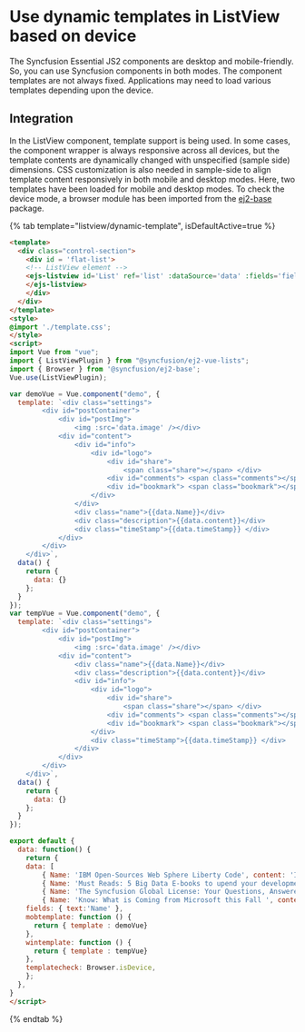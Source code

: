 # Use dynamic templates in ListView based on device

The Syncfusion Essential JS2 components are desktop and mobile-friendly. So, you can use Syncfusion components in both modes. The component templates are not always fixed. Applications may need to load various templates depending upon the device.

## Integration

In the ListView component, template support is being used. In some cases, the component wrapper is always responsive across all devices, but the template contents are dynamically changed with unspecified (sample side) dimensions. CSS customization is also needed in sample-side to align template content responsively in both mobile and desktop modes. Here, two templates have been loaded for mobile and desktop modes. To check the device mode, a browser module has been imported from the [ej2-base](https://ej2.syncfusion.com/documentation/api/base/overview/) package.

{% tab template="listview/dynamic-template", isDefaultActive=true %}

```html
<template>
  <div class="control-section">
    <div id = 'flat-list'>
    <!-- ListView element -->
    <ejs-listview id='List' ref='list' :dataSource='data' :fields='fields' :template="templatecheck ? mobtemplate : wintemplate" headerTitle='Syncfusion Blog' showHeader='true'>
    </ejs-listview>
    </div>
  </div>
</template>
<style>
@import './template.css';
</style>
<script>
import Vue from "vue";
import { ListViewPlugin } from "@syncfusion/ej2-vue-lists";
import { Browser } from '@syncfusion/ej2-base';
Vue.use(ListViewPlugin);

var demoVue = Vue.component("demo", {
  template: `<div class="settings">
        <div id="postContainer">
            <div id="postImg">
                <img :src='data.image' /></div>
            <div id="content">
                <div id="info">
                    <div id="logo">
                        <div id="share">
                            <span class="share"></span> </div>
                        <div id="comments"> <span class="comments"></span> </div>
                        <div id="bookmark"> <span class="bookmark"></span> </div>
                    </div>
                </div>
                <div class="name">{{data.Name}}</div>
                <div class="description">{{data.content}}</div>
                <div class="timeStamp">{{data.timeStamp}} </div>
            </div>
        </div>
    </div>`,
  data() {
    return {
      data: {}
    };
  }
});
var tempVue = Vue.component("demo", {
  template: `<div class="settings">
        <div id="postContainer">
            <div id="postImg">
                <img :src='data.image' /></div>
            <div id="content">
                <div class="name">{{data.Name}}</div>
                <div class="description">{{data.content}}</div>
                <div id="info">
                    <div id="logo">
                        <div id="share">
                            <span class="share"></span> </div>
                        <div id="comments"> <span class="comments"></span> </div>
                        <div id="bookmark"> <span class="bookmark"></span> </div>
                    </div>
                    <div class="timeStamp">{{data.timeStamp}} </div>
                </div>
            </div>
        </div>
    </div>`,
  data() {
    return {
      data: {}
    };
  }
});

export default {
  data: function() {
    return {
    data: [
        { Name: 'IBM Open-Sources Web Sphere Liberty Code', content: 'In September, IBM announced that it would be open-sourcing the code for WebSphere...', id: '1', image: 'https://ej2.syncfusion.com/demos/src/listview/images/1.png', timeStamp: 'Syncfusion Blog - October 19, 2017' },
        { Name: 'Must Reads: 5 Big Data E-books to upend your development', content: 'Our first e-book was published in May 2012-jQuery Succinctly was the start of over...', id: '2', image: 'https://ej2.syncfusion.com/demos/src/listview/images/2.png', timeStamp: 'Syncfusion Blog - October 18, 2017'  },
        { Name: 'The Syncfusion Global License: Your Questions, Answered ', content: 'Syncfusion recently hosted a webinar to cover the ins and outs of the Syncfusion global...', id: '4', image: 'https://ej2.syncfusion.com/demos/src/listview/images/3.png', timeStamp: 'Syncfusion Blog - October 18, 2017'  },
        { Name: 'Know: What is Coming from Microsoft this Fall ', content: 'On October 17, Microsoft will release its Fall Creators Update for the Windows 10 platform...', id: '5', image: 'https://ej2.syncfusion.com/demos/src/listview/images/6.png', timeStamp: 'Syncfusion Blog - October 17, 2017'  }],
    fields: { text:'Name' },
    mobtemplate: function () {
      return { template : demoVue}
    },
    wintemplate: function () {
      return { template : tempVue}
    },
    templatecheck: Browser.isDevice,
    };
  },
}
</script>
```

{% endtab %}